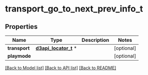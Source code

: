 # transport_go_to_next_prev_info_t

## Properties
Name | Type | Description | Notes
------------ | ------------- | ------------- | -------------
**transport** | [**d3api_locator_t**](d3api_locator.md) \* |  | [optional] 
**playmode** |  |  | [optional] 

[[Back to Model list]](../README.md#documentation-for-models) [[Back to API list]](../README.md#documentation-for-api-endpoints) [[Back to README]](../README.md)


